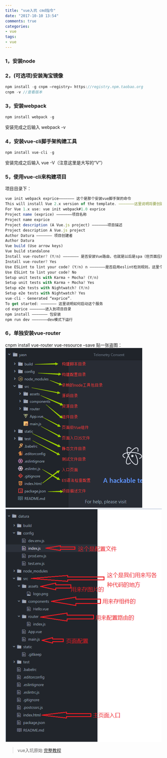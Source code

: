 ```yaml
---
title: "vue入坑 cmd指令"
date: "2017-10-10 13:54"
comments: true
categories:
- vue
tags:
- vue
---
```



### 1，安装node


### 2，(可选项)安装淘宝镜像
```javascript
npm install -g cnpm –registry= https://registry.npm.taobao.org
cnpm -v //查看版本
```
### 3，安装webpack
```javascript
npm install webpack -g
```
安装完成之后输入 webpack -v

### 4，安装vue-cli脚手架构建工具
```javascript
npm install vue-cli -g
```
安装完成之后输入 vue -V（注意这里是大写的“V”）

### 5，使用vue-cli来构建项目
项目目录下：
```javascript
vue init webpack exprice——————— 这个是那个安装vue脚手架的命令
This will install Vue 2.x version of the template. ———————这里说明将要创建一个vue 2.x版本的项目
For Vue 1.x use: vue init webpack#1.0 exprice
Project name (exprice) ———————项目名称
Project name exprice
Project description (A Vue.js project) ———————项目描述
Project description A Vue.js project
Author Datura ——————— 项目创建者
Author Datura
Vue build (Use arrow keys)
Vue build standalone
Install vue-router? (Y/n) ——————— 是否安装Vue路由，也就是以后是spa（但页面应用需要的模块）
Install vue-router? Yes
Use ESLint to lint your code? (Y/n) n ———————是否启用eslint检测规则，这里个人建议选no
Use ESLint to lint your code? No
Setup unit tests with Karma + Mocha? (Y/n)
Setup unit tests with Karma + Mocha? Yes
Setup e2e tests with Nightwatch? (Y/n)
Setup e2e tests with Nightwatch? Yes
vue-cli · Generated “exprice”.
To get started: ——————— 这里说明如何启动这个服务
cd exprice ———————进入到项目目录
npm install ——————— 包安装
npm run dev ———————dev模式下运行
```

### 6，单独安装vue-router
cnpm install vue-router vue-resource –save
贴一张盗图：
![](/images/inVue-1.png)
![](/images/inVue-2.png)

>vue入坑原始 [完整教程](http://www.jianshu.com/p/1626b8643676)

